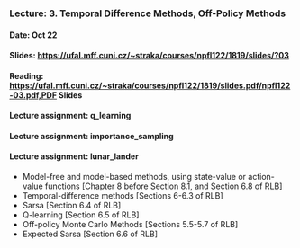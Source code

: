 ### Lecture: 3. Temporal Difference Methods, Off-Policy Methods
#### Date: Oct 22
#### Slides: https://ufal.mff.cuni.cz/~straka/courses/npfl122/1819/slides/?03
#### Reading: https://ufal.mff.cuni.cz/~straka/courses/npfl122/1819/slides.pdf/npfl122-03.pdf,PDF Slides
#### Lecture assignment: q_learning
#### Lecture assignment: importance_sampling
#### Lecture assignment: lunar_lander

- Model-free and model-based methods, using state-value or action-value
  functions [Chapter 8 before Section 8.1, and Section 6.8 of RLB]
- Temporal-difference methods [Sections 6-6.3 of RLB]
- Sarsa [Section 6.4 of RLB]
- Q-learning [Section 6.5 of RLB]
- Off-policy Monte Carlo Methods [Sections 5.5-5.7 of RLB]
- Expected Sarsa [Section 6.6 of RLB]
